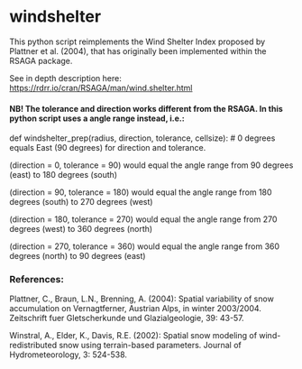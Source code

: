 # windshelter
This python script reimplements the Wind Shelter Index proposed by Plattner et al. (2004), that has originally been implemented within the RSAGA package.

See in depth description here:
https://rdrr.io/cran/RSAGA/man/wind.shelter.html

#### NB! The tolerance and direction works different from the RSAGA. In this python script uses a angle range instead, i.e.: 

def windshelter_prep(radius, direction, tolerance, cellsize): # 0 degrees equals East (90 degrees) for direction and tolerance.

(direction = 0, tolerance = 90) would equal the angle range from 90 degrees (east) to 180 degrees (south)

(direction = 90, tolerance = 180) would equal the angle range from 180 degrees (south) to 270 degrees (west)

(direction = 180, tolerance = 270) would equal the angle range from 270 degrees (west) to 360 degrees (north)

(direction = 270, tolerance = 360) would equal the angle range from 360 degrees (north) to 90 degrees (east)

### References:

Plattner, C., Braun, L.N., Brenning, A. (2004): Spatial variability of snow accumulation on Vernagtferner, Austrian Alps, in winter 2003/2004. Zeitschrift fuer Gletscherkunde und Glazialgeologie, 39: 43-57.

Winstral, A., Elder, K., Davis, R.E. (2002): Spatial snow modeling of wind-redistributed snow using terrain-based parameters. Journal of Hydrometeorology, 3: 524-538.
